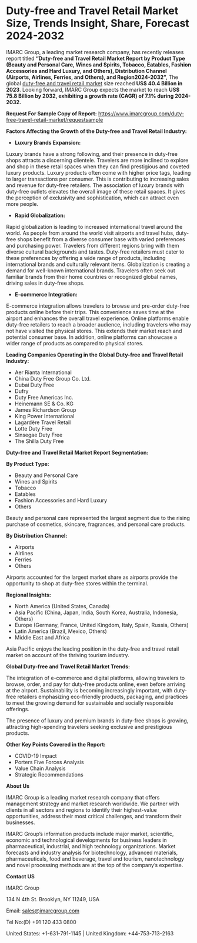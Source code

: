 ﻿# Duty-free and Travel Retail Market Size, Trends Insight, Share, Forecast 2024-2032
IMARC Group, a leading market research company, has recently releases report titled **“Duty-free and Travel Retail Market Report by Product Type (Beauty and Personal Care, Wines and Spirits, Tobacco, Eatables, Fashion Accessories and Hard Luxury, and Others), Distribution Channel (Airports, Airlines, Ferries, and Others), and Region ​2024-2032​”,** The global [duty-free and travel retail market](https://www.imarcgroup.com/duty-free-travel-retail-market) size reached **US$ 40.4 Billion in 2023**. Looking forward, IMARC Group expects the market to reach **US$ 75.8 Billion by 2032, exhibiting a growth rate (CAGR) of 7.1% during 2024-2032.**

**Request For Sample Copy of Report:** <https://www.imarcgroup.com/duty-free-travel-retail-market/requestsample>

**Factors Affecting the Growth of the Duty-free and Travel Retail Industry:**

- **Luxury Brands Expansion:**

Luxury brands have a strong following, and their presence in duty-free shops attracts a discerning clientele. Travelers are more inclined to explore and shop in these retail spaces when they can find prestigious and coveted luxury products. Luxury products often come with higher price tags, leading to larger transactions per consumer. This is contributing to increasing sales and revenue for duty-free retailers. The association of luxury brands with duty-free outlets elevates the overall image of these retail spaces. It gives the perception of exclusivity and sophistication, which can attract even more people.

- **Rapid Globalization:**

Rapid globalization is leading to increased international travel around the world. As people from around the world visit airports and travel hubs, duty-free shops benefit from a diverse consumer base with varied preferences and purchasing power. Travelers from different regions bring with them diverse cultural backgrounds and tastes. Duty-free retailers must cater to these preferences by offering a wide range of products, including international brands and culturally relevant items. Globalization is creating a demand for well-known international brands. Travelers often seek out familiar brands from their home countries or recognized global names, driving sales in duty-free shops.

- **E-commerce Integration:**

E-commerce integration allows travelers to browse and pre-order duty-free products online before their trips. This convenience saves time at the airport and enhances the overall travel experience. Online platforms enable duty-free retailers to reach a broader audience, including travelers who may not have visited the physical stores. This extends their market reach and potential consumer base. In addition, online platforms can showcase a wider range of products as compared to physical stores.

**Leading Companies Operating in the Global Duty-free and Travel Retail Industry:**

- Aer Rianta International
- China Duty Free Group Co. Ltd.
- Dubai Duty Free
- Dufry
- Duty Free Americas Inc.
- Heinemann SE & Co. KG
- James Richardson Group
- King Power International
- Lagardère Travel Retail
- Lotte Duty Free
- Sinsegae Duty Free
- The Shilla Duty Free

**Duty-free and Travel Retail Market Report Segmentation:**

**By Product Type:**

- Beauty and Personal Care
- Wines and Spirits
- Tobacco
- Eatables
- Fashion Accessories and Hard Luxury
- Others

Beauty and personal care represented the largest segment due to the rising purchase of cosmetics, skincare, fragrances, and personal care products.

**By Distribution Channel:**

- Airports
- Airlines
- Ferries
- Others

Airports accounted for the largest market share as airports provide the opportunity to shop at duty-free stores within the terminal.

**Regional Insights:**

- North America (United States, Canada)
- Asia Pacific (China, Japan, India, South Korea, Australia, Indonesia, Others)
- Europe (Germany, France, United Kingdom, Italy, Spain, Russia, Others)
- Latin America (Brazil, Mexico, Others)
- Middle East and Africa

Asia Pacific enjoys the leading position in the duty-free and travel retail market on account of the thriving tourism industry.

**Global Duty-free and Travel Retail Market Trends:**

The integration of e-commerce and digital platforms, allowing travelers to browse, order, and pay for duty-free products online, even before arriving at the airport. Sustainability is becoming increasingly important, with duty-free retailers emphasizing eco-friendly products, packaging, and practices to meet the growing demand for sustainable and socially responsible offerings.

The presence of luxury and premium brands in duty-free shops is growing, attracting high-spending travelers seeking exclusive and prestigious products.

**Other Key Points Covered in the Report:**

- COVID-19 Impact
- Porters Five Forces Analysis
- Value Chain Analysis
- Strategic Recommendations

**About Us**

IMARC Group is a leading market research company that offers management strategy and market research worldwide. We partner with clients in all sectors and regions to identify their highest-value opportunities, address their most critical challenges, and transform their businesses.

IMARC Group’s information products include major market, scientific, economic and technological developments for business leaders in pharmaceutical, industrial, and high technology organizations. Market forecasts and industry analysis for biotechnology, advanced materials, pharmaceuticals, food and beverage, travel and tourism, nanotechnology and novel processing methods are at the top of the company’s expertise.

**Contact US**

IMARC Group

134 N 4th St. Brooklyn, NY 11249, USA

Email: sales@imarcgroup.com

Tel No:(D) +91 120 433 0800

United States: +1-631-791-1145 | United Kingdom: +44-753-713-2163
